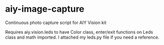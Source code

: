 # aiy-image-capture
Continuous photo capture script for AIY Vision kit

Requires aiy.vision.leds to have Color class, enter/exit functions on Leds class and math imported. I attached my leds.py file if you need a reference.
